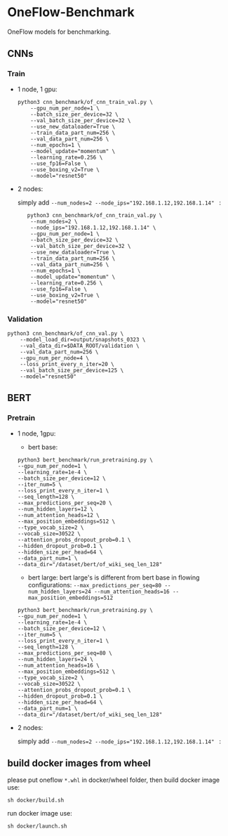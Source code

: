 # OneFlow-Benchmark
OneFlow models for benchmarking.

## CNNs
### Train
* 1 node, 1 gpu:
    ```
    python3 cnn_benchmark/of_cnn_train_val.py \
        --gpu_num_per_node=1 \
        --batch_size_per_device=32 \
        --val_batch_size_per_device=32 \
        --use_new_dataloader=True \
        --train_data_part_num=256 \
        --val_data_part_num=256 \
        --num_epochs=1 \
        --model_update="momentum" \
        --learning_rate=0.256 \
        --use_fp16=False \
        --use_boxing_v2=True \
        --model="resnet50" 
    ```

* 2 nodes:

    simply add `--num_nodes=2 --node_ips="192.168.1.12,192.168.1.14" ` :

    ```
       python3 cnn_benchmark/of_cnn_train_val.py \
        --num_nodes=2 \
        --node_ips="192.168.1.12,192.168.1.14" \
        --gpu_num_per_node=1 \
        --batch_size_per_device=32 \
        --val_batch_size_per_device=32 \
        --use_new_dataloader=True \
        --train_data_part_num=256 \
        --val_data_part_num=256 \
        --num_epochs=1 \
        --model_update="momentum" \
        --learning_rate=0.256 \
        --use_fp16=False \
        --use_boxing_v2=True \
        --model="resnet50" 
 
    ```
### Validation
```
python3 cnn_benchmark/of_cnn_val.py \
    --model_load_dir=output/snapshots_0323 \
    --val_data_dir=$DATA_ROOT/validation \
    --val_data_part_num=256 \
    --gpu_num_per_node=4 \
    --loss_print_every_n_iter=20 \
    --val_batch_size_per_device=125 \
    --model="resnet50"
```

## BERT
### Pretrain
* 1 node, 1gpu:
    
    * bert base:
    ```
    python3 bert_benchmark/run_pretraining.py \
    --gpu_num_per_node=1 \
    --learning_rate=1e-4 \
    --batch_size_per_device=12 \
    --iter_num=5 \
    --loss_print_every_n_iter=1 \
    --seq_length=128 \
    --max_predictions_per_seq=20 \
    --num_hidden_layers=12 \
    --num_attention_heads=12 \
    --max_position_embeddings=512 \
    --type_vocab_size=2 \
    --vocab_size=30522 \
    --attention_probs_dropout_prob=0.1 \
    --hidden_dropout_prob=0.1 \
    --hidden_size_per_head=64 \
    --data_part_num=1 \
    --data_dir="/dataset/bert/of_wiki_seq_len_128" 
    ```

    * bert large:
    bert large's is different from bert base in flowing configurations: 
    `--max_predictions_per_seq=80 --num_hidden_layers=24 --num_attention_heads=16 --max_position_embeddings=512`

    ```
    python3 bert_benchmark/run_pretraining.py \
    --gpu_num_per_node=1 \
    --learning_rate=1e-4 \
    --batch_size_per_device=12 \
    --iter_num=5 \
    --loss_print_every_n_iter=1 \
    --seq_length=128 \
    --max_predictions_per_seq=80 \
    --num_hidden_layers=24 \
    --num_attention_heads=16 \
    --max_position_embeddings=512 \
    --type_vocab_size=2 \
    --vocab_size=30522 \
    --attention_probs_dropout_prob=0.1 \
    --hidden_dropout_prob=0.1 \
    --hidden_size_per_head=64 \
    --data_part_num=1 \
    --data_dir="/dataset/bert/of_wiki_seq_len_128"
    ```

* 2 nodes:

    simply add `--num_nodes=2 --node_ips="192.168.1.12,192.168.1.14" ` :


## build docker images from wheel
please put oneflow `*.whl` in docker/wheel folder, then build docker image use:
```
sh docker/build.sh
```

run docker image use:
```
sh docker/launch.sh
```
